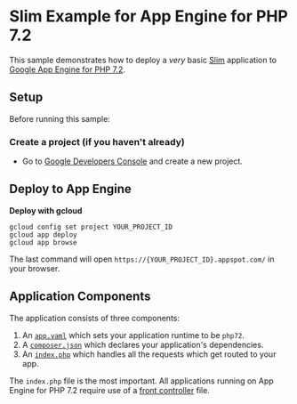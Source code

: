 # Slim Example for App Engine for PHP 7.2

This sample demonstrates how to deploy a *very* basic [Slim][slim] application to
[Google App Engine for PHP 7.2][appengine-php].

## Setup

Before running this sample:

### Create a project (if you haven't already)

- Go to [Google Developers Console][console] and create a new project.

## Deploy to App Engine

**Deploy with gcloud**

```
gcloud config set project YOUR_PROJECT_ID
gcloud app deploy
gcloud app browse
```

The last command will open `https://{YOUR_PROJECT_ID}.appspot.com/`
in your browser.

## Application Components

The application consists of three components:

 1. An [`app.yaml`](app.yaml) which sets your application runtime to be `php72`.
 2. A [`composer.json`](composer.json) which declares your application's dependencies.
 3. An [`index.php`](index.php) which handles all the requests which get routed to your app.

The `index.php` file is the most important. All applications running on App Engine
for PHP 7.2 require use of a [front controller][front-controller] file.

[console]: https://console.developers.google.com/project
[slim]: https://www.slimframework.com/
[appengine-php]: https://cloud.google.com/appengine/docs/standard/php/
[front-controller]: https://stackoverflow.com/questions/6890200/what-is-a-front-controller-and-how-is-it-implemented-in-php